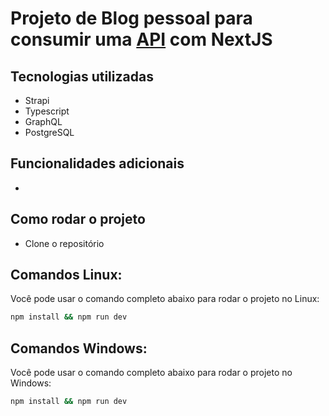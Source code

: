 # Projeto de Blog pessoal para consumir uma [API](https://github.com/rdGxd/Strapi_Auth) com NextJS

## Tecnologias utilizadas

- Strapi
- Typescript
- GraphQL
- PostgreSQL

## Funcionalidades adicionais

-

## Como rodar o projeto

- Clone o repositório

## Comandos Linux:

Você pode usar o comando completo abaixo para rodar o projeto no Linux:

```bash
npm install && npm run dev
```

## Comandos Windows:

Você pode usar o comando completo abaixo para rodar o projeto no Windows:

```bash
npm install && npm run dev
```
